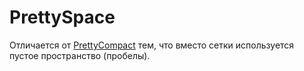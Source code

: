 <a name="prettyspace"></a>

# PrettySpace

Отличается от [PrettyCompact](prettycompact.md#prettycompact) тем, что вместо сетки используется пустое пространство (пробелы).
